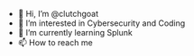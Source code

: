 - 👋 Hi, I’m @clutchgoat
- 👀 I’m interested in Cybersecurity and Coding 
- 🌱 I’m currently learning Splunk 
- 📫 How to reach me 

<!---
clutchgoat/clutchgoat is a ✨ special ✨ repository because its `README.md` (this file) appears on your GitHub profile.
You can click the Preview link to take a look at your changes.
--->
